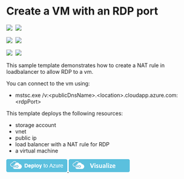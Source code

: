 # Create a VM with an RDP port

<IMG SRC="https://azurequickstartsservice.blob.core.windows.net/badges/101-vm-with-rdp-port/PublicLastTestDate.svg" />&nbsp;
<IMG SRC="https://azurequickstartsservice.blob.core.windows.net/badges/101-vm-with-rdp-port/PublicDeployment.svg" />&nbsp;

<IMG SRC="https://azurequickstartsservice.blob.core.windows.net/badges/101-vm-with-rdp-port/FairfaxLastTestDate.svg" />&nbsp;
<IMG SRC="https://azurequickstartsservice.blob.core.windows.net/badges/101-vm-with-rdp-port/FairfaxDeployment.svg" />&nbsp;

<IMG SRC="https://azurequickstartsservice.blob.core.windows.net/badges/101-vm-with-rdp-port/BestPracticeResult.svg" />&nbsp;
<IMG SRC="https://azurequickstartsservice.blob.core.windows.net/badges/101-vm-with-rdp-port/CredScanResult.svg" />&nbsp;

This sample template demonstrates how to create a NAT rule in loadbalancer to allow RDP to a vm.

You can connect to the vm using:

* mstsc.exe /v:&lt;publicDnsName&gt;.&lt;location&gt;.cloudapp.azure.com:&lt;rdpPort&gt;


This template deploys the following resources:
<ul><li>storage account</li><li>vnet</li><li>public ip</li><li>load balancer with a NAT rule for RDP</li><li>a virtual machine</li></ul>

<a href="https://portal.azure.com/#create/Microsoft.Template/uri/https%3A%2F%2Fraw.githubusercontent.com%2FAzure%2Fazure-quickstart-templates%2Fmaster%2F101-vm-with-rdp-port%2Fazuredeploy.json" target="_blank">
    <img src="https://raw.githubusercontent.com/Azure/azure-quickstart-templates/master/1-CONTRIBUTION-GUIDE/images/deploytoazure.png"/>
</a>
<a href="http://armviz.io/#/?load=https%3A%2F%2Fraw.githubusercontent.com%2FAzure%2Fazure-quickstart-templates%2Fmaster%2F101-vm-with-rdp-port%2Fazuredeploy.json" target="_blank">
    <img src="https://raw.githubusercontent.com/Azure/azure-quickstart-templates/master/1-CONTRIBUTION-GUIDE/images/visualizebutton.png"/>
</a>


